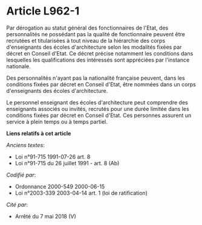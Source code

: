 # Article L962-1

Par dérogation au statut général des fonctionnaires de l'Etat, des personnalités ne possédant pas la qualité de fonctionnaire
peuvent être recrutées et titularisées à tout niveau de la hiérarchie des corps d'enseignants des écoles d'architecture selon
les modalités fixées par décret en Conseil d'Etat. Ce décret précise notamment les conditions dans lesquelles les
qualifications des intéressés sont appréciées par l'instance nationale.

Des personnalités n'ayant pas la nationalité française peuvent, dans les conditions fixées par décret en Conseil d'Etat, être
nommées dans un corps d'enseignants des écoles d'architecture.

Le personnel enseignant des écoles d'architecture peut comprendre des enseignants associés ou invités, recrutés pour une
durée limitée dans les conditions fixées par décret en Conseil d'Etat. Ces personnes assurent un service à plein temps ou à
temps partiel.

**Liens relatifs à cet article**

_Anciens textes_:

  - Loi n°91-715 1991-07-26 art. 8
  - Loi n°91-715 du 26 juillet 1991 - art. 8 (Ab)

_Codifié par_:

  - Ordonnance 2000-549 2000-06-15
  - Loi n°2003-339 2003-04-14 art. 1 (loi de ratification)

_Cité par_:

  - Arrêté du 7 mai 2018 (V)
